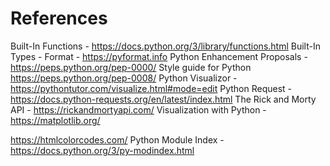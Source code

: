 # References

Built-In Functions - https://docs.python.org/3/library/functions.html
Built-In Types - 
Format - https://pyformat.info
Python Enhancement Proposals - https://peps.python.org/pep-0000/
Style guide for Python https://peps.python.org/pep-0008/
Python Visualizor - https://pythontutor.com/visualize.html#mode=edit
Python Request - https://docs.python-requests.org/en/latest/index.html
The Rick and Morty API - https://rickandmortyapi.com/
Visualization with Python - https://matplotlib.org/

https://htmlcolorcodes.com/
Python Module Index - https://docs.python.org/3/py-modindex.html